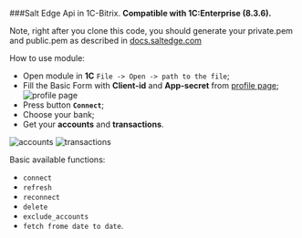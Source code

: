###Salt Edge Api in 1C-Bitrix.
**Compatible with 1С:Enterprise (8.3.6).**

Note, right after you clone this code, you should generate your private.pem and public.pem as described in [docs.saltedge.com](https://docs.saltedge.com/guides/signature/)

How to use module:
- Open module in **1C** `File -> Open -> path to the file`;
- Fill the Basic Form with **Client-id** and **App-secret** from [profile page](https://www.saltedge.com/clients/profile/secrets);
![profile page](https://cloud.githubusercontent.com/assets/11814972/10909460/1611f0c8-8242-11e5-80c6-22650a118de0.jpg)
- Press button **`Connect`**;
- Choose your bank;
- Get your __accounts__ and __transactions__.

![accounts](https://cloud.githubusercontent.com/assets/11814972/10910048/ca466102-8245-11e5-9e64-1a18cd52a193.jpg)
![transactions](https://cloud.githubusercontent.com/assets/11814972/10910049/ca4d0c8c-8245-11e5-84db-0f8238fc0bbd.jpg)

Basic available functions:
- `connect`
- `refresh`
- `reconnect`
- `delete`
- `exclude_accounts`
- `fetch frome date to date`.

